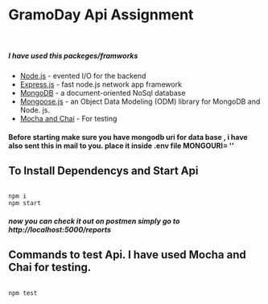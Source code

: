 <h1 class="code-line" data-line-start=0 data-line-end=1 ><a id="gramoday"></a>GramoDay Api Assignment</h1>


&nbsp;&nbsp;&nbsp;&nbsp;&nbsp;&nbsp;&nbsp;&nbsp;&nbsp;&nbsp;&nbsp;&nbsp;&nbsp;&nbsp;&nbsp;&nbsp;&nbsp;&nbsp;&nbsp;
>
<h5 class="code-line" data-line-start=26 data-line-end=27 ><a id="Backend_26"></a>I have used this packeges/framworks</h5>
<ul>
<li class="has-line-data" data-line-start="27" data-line-end="28"><a href="http://nodejs.org">Node.js</a> - evented I/O for the backend</li>
<li class="has-line-data" data-line-start="28" data-line-end="29"><a href="http://expressjs.com">Express.js</a> - fast node.js network app framework</li>
<li class="has-line-data" data-line-start="29" data-line-end="30"><a href="https://www.mongodb.com/">MongoDB</a> - a document-oriented NoSql database</li>
<li class="has-line-data" data-line-start="30" data-line-end="32"><a href="https://www.npmjs.com/package/mongoose">Mongoose.js</a> - an Object Data Modeling (ODM) library for MongoDB and Node. js.</li>
<li class="has-line-data" data-line-start="30" data-line-end="32"><a href="https://www.npmjs.com/package/mocha">Mocha and Chai</a> - For testing</li>
</ul>

<h4 class="code-line" data-line-start=34 data-line-end=35 ><a id="Installation_34"></a>Before starting make sure you have mongodb uri for data base , i have also sent this in mail to you.  place it inside .env file MONGOURI= ''</h4>

<h2 class="code-line" data-line-start=34 data-line-end=35 ><a id="Installation_34"></a>To Install Dependencys and Start Api</h2>
<pre><code class="has-line-data" data-line-start="46" data-line-end="50" class="language-sh">
npm i
npm start
</code></pre>
<h5 class="code-line" data-line-start=34 data-line-end=35 ><a id="Installation_34"></a> now you can check it out on postmen simply go to http://localhost:5000/reports</h5>

<h2 class="code-line" data-line-start=34 data-line-end=35 ><a id="Installation_34"></a>Commands to test Api. I have used Mocha and Chai for testing. </h2>

<pre><code class="has-line-data" data-line-start="46" data-line-end="50" class="language-sh">
npm test
</code></pre>
